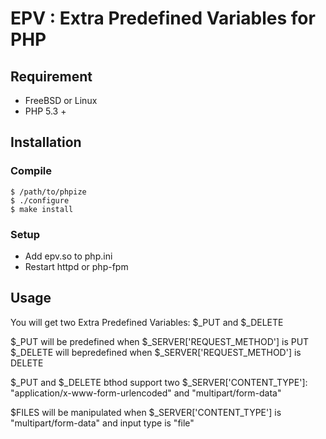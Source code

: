 # EPV : Extra Predefined Variables for PHP

## Requirement
* FreeBSD or Linux
* PHP 5.3 +

## Installation

### Compile
```
$ /path/to/phpize
$ ./configure
$ make install
```

### Setup
* Add epv.so to php.ini
* Restart httpd or php-fpm

## Usage
You will get two Extra Predefined Variables: $_PUT and $_DELETE

$_PUT will be predefined when $_SERVER['REQUEST_METHOD'] is PUT    
$_DELETE will bepredefined when $_SERVER['REQUEST_METHOD'] is DELETE

$_PUT and $_DELETE bthod support two $_SERVER['CONTENT_TYPE']:    
"application/x-www-form-urlencoded" and "multipart/form-data"

$FILES will be manipulated when $_SERVER['CONTENT_TYPE'] is "multipart/form-data" and input type is "file"
